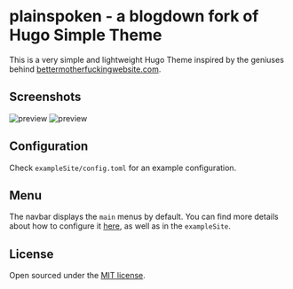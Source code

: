 # plainspoken - a blogdown fork of Hugo Simple Theme

This is a very simple and lightweight Hugo Theme inspired by the geniuses behind [bettermotherfuckingwebsite.com](http://bettermotherfuckingwebsite.com/).

## Screenshots

![preview](https://raw.githubusercontent.com/Xzya/simple-hugo-theme/master/images/screenshot.png)
![preview](https://raw.githubusercontent.com/Xzya/simple-hugo-theme/master/images/screenshot2.png)

## Configuration

Check `exampleSite/config.toml` for an example configuration.

## Menu

The navbar displays the `main` menus by default. You can find more details about how to configure it [here](https://gohugo.io/templates/menu-templates/), as well as in the `exampleSite`.

## License

Open sourced under the [MIT license](./LICENSE.md).
